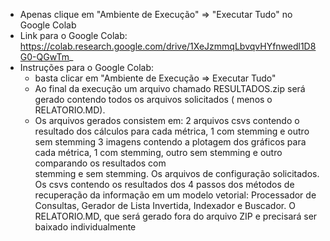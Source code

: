 * Apenas clique em "Ambiente de Execução" => "Executar Tudo" no Google Colab
* Link para o Google Colab: https://colab.research.google.com/drive/1XeJzmmqLbvqvHYfnwedl1D8G0-QGwTm_
* Instruções para o Google Colab: 
  - basta clicar em "Ambiente de Execução => Executar Tudo"
  - Ao final da execução um arquivo chamado RESULTADOS.zip será gerado contendo todos os arquivos solicitados ( menos o RELATORIO.MD).
  - Os arquivos gerados consistem em:
  	2 arquivos csvs contendo o resultado dos cálculos para cada métrica, 1 com stemming e outro sem stemming
  	3 imagens contendo a plotagem dos gráficos para cada métrica, 1 com stemming, outro sem stemming e outro comparando os resultados com   
    stemming e sem stemming.
  	Os arquivos de configuração solicitados.
  	Os csvs contendo os resultados dos 4 passos dos métodos de recuperação da informação em um modelo vetorial: Processador de Consultas, Gerador 
    de Lista Invertida, Indexador e Buscador.
  	O RELATORIO.MD, que será gerado fora do arquivo ZIP e precisará ser baixado individualmente
